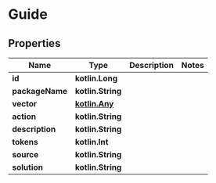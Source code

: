 
# Guide

## Properties
| Name | Type | Description | Notes |
| ------------ | ------------- | ------------- | ------------- |
| **id** | **kotlin.Long** |  |  |
| **packageName** | **kotlin.String** |  |  |
| **vector** | [**kotlin.Any**](.md) |  |  |
| **action** | **kotlin.String** |  |  |
| **description** | **kotlin.String** |  |  |
| **tokens** | **kotlin.Int** |  |  |
| **source** | **kotlin.String** |  |  |
| **solution** | **kotlin.String** |  |  |



